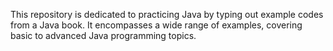 This repository is dedicated to practicing Java by typing out example codes from a Java book. 
It encompasses a wide range of examples, covering basic to advanced Java programming topics.


